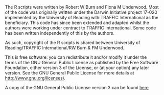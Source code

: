 The R scripts were written by Robert W Burn and Fiona M Underwood. Most of the code was originally written under the Darwin Initiative project 17-020 implemented by the University of Reading with TRAFFIC International as the beneficiary. This code has since been extended and adapted whilst the authors were working under contract to TRAFFIC International. Some code has been written independently of this by the authors.

As such, copyright of the R scripts is shared between University of Reading/TRAFFIC International/RW Burn & FM Underwood.

This is free software: you can redistribute it and/or modify it under the terms of the GNU General Public License as published by the Free Software Foundation, either version 3 of the License, or (at your option) any later version. See the GNU General Public License for more details at http://www.gnu.org/licenses/.

A copy of the GNU General Public License version 3 can be found [here](Additional/GNU_GPL_v3.md)
